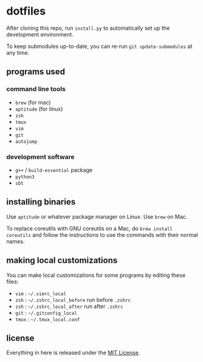 dotfiles
========

After cloning this repo, run `install.py` to automatically set up the
development environment.

To keep submodules up-to-date, you can re-run `git update-submodules`
at any time.

programs used
-------------

### command line tools

* `brew` (for mac)
* `aptitude` (for linux)
* `zsh`
* `tmux`
* `vim`
* `git`
* `autojump`

### development software

* `g++` / `build-essential` package
* `python3`
* `sbt`

installing binaries
-------------------

Use `aptitude` or whatever package manager on Linux. Use `brew` on Mac.

To replace coreutils with GNU coreutils on a Mac, do `brew install coreutils`
and follow the instructions to use the commands with their normal names.

making local customizations
---------------------------

You can make local customizations for some programs by editing these files:

* `vim` : `~/.vimrc_local`
* `zsh` : `~/.zshrc_local_before` run before `.zshrc`
* `zsh` : `~/.zshrc_local_after` run after `.zshrc`
* `git` : `~/.gitconfig_local`
* `tmux` : `~/.tmux_local.conf`

license
-------

Everything in here is released under the
[MIT License](http://anish.mit-license.org/).

